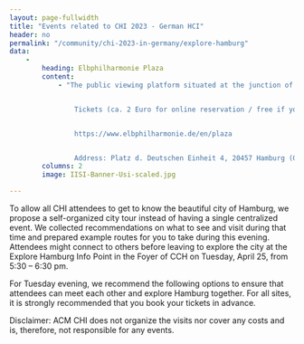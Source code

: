 ```yaml
---
layout: page-fullwidth
title: "Events related to CHI 2023 - German HCI"
header: no
permalink: "/community/chi-2023-in-germany/explore-hamburg"
data:
    - 
        heading: Elbphilharmonie Plaza
        content:
            - "The public viewing platform situated at the junction of the old harbor warehouse and the modern glass structure above it is a magnet for visitors. You are welcome to come up and enjoy the fantastic view, discover more about the architecture, or meet friends for coffee and a snack – from 10:00 to 24:00 daily.


                Tickets (ca. 2 Euro for online reservation / free if you wait in front) and information are available here:


                https://www.elbphilharmonie.de/en/plaza


                Address: Platz d. Deutschen Einheit 4, 20457 Hamburg (Google Maps)"
        columns: 2
        image: IISI-Banner-Usi-scaled.jpg

---
```

To allow all CHI attendees to get to know the beautiful city of Hamburg, we propose a self-organized city tour instead of having a single centralized event. We collected recommendations on what to see and visit during that time and prepared example routes for you to take during this evening. Attendees might connect to others before leaving to explore the city at the Explore Hamburg Info Point in the Foyer of CCH on Tuesday, April 25, from 5:30 – 6:30 pm.

For Tuesday evening, we recommend the following options to ensure that attendees can meet each other and explore Hamburg together. For all sites, it is strongly recommended that you book your tickets in advance.

Disclaimer: ACM CHI does not organize the visits nor cover any costs and is, therefore, not responsible for any events.
